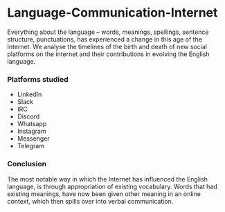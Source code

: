 # Language-Communication-Internet
 Everything about the language – words, meanings, spellings, sentence structure, punctuations, has experienced a change in this age of the Internet. We analyse the timelines of the birth and death of new social platforms on the internet and their contributions in evolving the English language.

 ### Platforms studied
- LinkedIn
- Slack
- IRC
- Discord
- Whatsapp
- Instagram
- Messenger
- Telegram

### Conclusion
The most notable way in which the Internet has influenced the English language, is through appropriation of existing vocabulary. Words that had existing meanings, have now been given other meaning in an online context, which then spills over into verbal communication. 
